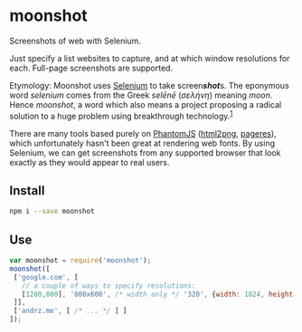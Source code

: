 # moonshot
Screenshots of web with Selenium.

Just specify a list websites to capture, and at which window resolutions for each. Full-page screenshots are supported.

Etymology: Moonshot uses [Selenium] to take screen***shot***s. The eponymous word *selenium* comes from the Greek *selēnē* (*σελήνη*) meaning *moon*. Hence  *moonshot*, a word which also means a project proposing a radical solution to a huge problem using breakthrough technology.<sup>[1](http://whatis.techtarget.com/definition/moonshot)</sup>

There are many tools based purely on [PhantomJS] ([html2png][], [pageres][]), which unfortunately hasn't been great at rendering web fonts.
By using Selenium, we can get screenshots from any supported browser that look exactly as they would appear to real users.

## Install

```sh
npm i --save moonshot
```

## Use

```js
var moonshot = require('moonshot');
moonshot([
 ['google.com', [
   // a couple of ways to specify resolutions:
   [1280,800], '800x600', /* width only */ '320', {width: 1024, height: 768}
 ]],
 ['andrz.me', [ /* ... */ ] ]
]);
```

[selenium]: http://www.seleniumhq.org/
[phantomjs]: http://phantomjs.org/
[pageres]: https://github.com/sindresorhus/pageres
[html2png]: https://github.com/eugeneware/html2png
